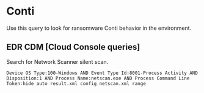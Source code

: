 # Conti

Use this query to look for ransomware Conti behavior in the environment.

## EDR CDM [Cloud Console queries]

Search for Network Scanner silent scan.

```
Device OS Type:100-Windows AND Event Type Id:8001-Process Activity AND Disposition:1 AND Process Name:netscan.exe AND Process Command Line Token:hide auto result.xml config netscan.xml range
```

